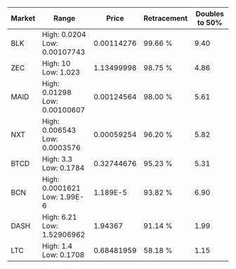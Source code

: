 | Market | Range | Price| Retracement | Doubles to 50% |
| --- | --- | --- | --- | --- |
| BLK | High: 0.0204<br />Low: 0.00107743 | 0.00114276 | 99.66 % | 9.40 |
| ZEC | High: 10<br />Low: 1.023 | 1.13499998 | 98.75 % | 4.86 |
| MAID | High: 0.01298<br />Low: 0.00100607 | 0.00124564 | 98.00 % | 5.61 |
| NXT | High: 0.006543<br />Low: 0.0003576 | 0.00059254 | 96.20 % | 5.82 |
| BTCD | High: 3.3<br />Low: 0.1784 | 0.32744676 | 95.23 % | 5.31 |
| BCN | High: 0.0001621<br />Low: 1.99E-6 | 1.189E-5 | 93.82 % | 6.90 |
| DASH | High: 6.21<br />Low: 1.52906962 | 1.94367 | 91.14 % | 1.99 |
| LTC | High: 1.4<br />Low: 0.1708 | 0.68481959 | 58.18 % | 1.15 |
